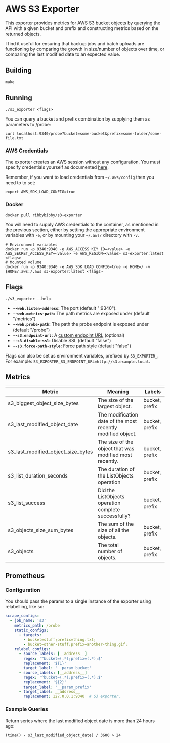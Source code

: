 # AWS S3 Exporter
This exporter provides metrics for AWS S3 bucket objects by querying the API with a given bucket and prefix and constructing metrics based on the returned objects.

I find it useful for ensuring that backup jobs and batch uploads are functioning by comparing the growth in size/number of objects over time, or comparing the last modified date to an expected value.

## Building
```
make
```

## Running
```
./s3_exporter <flags>
```

You can query a bucket and prefix combination by supplying them as parameters to /probe:
```
curl localhost:9340/probe?bucket=some-bucket&prefix=some-folder/some-file.txt
```

### AWS Credentials
The exporter creates an AWS session without any configuration. You must specify credentials yourself as documented [here](https://docs.aws.amazon.com/sdk-for-go/v1/developer-guide/configuring-sdk.html).

Remember, if you want to load credentials from `~/.aws/config` then you need to to set:
```
export AWS_SDK_LOAD_CONFIG=true
```

### Docker
```
docker pull ribbybibby/s3-exporter
```

You will need to supply AWS credentials to the container, as mentioned in the previous section, either by setting the appropriate environment variables with `-e`, or by mounting your `~/.aws/` directory with `-v`.
```
# Environment variables
docker run -p 9340:9340 -e AWS_ACCESS_KEY_ID=<value> -e AWS_SECRET_ACCESS_KEY=<value> -e AWS_REGION=<value> s3-exporter:latest <flags>
# Mounted volume
docker run -p 9340:9340 -e AWS_SDK_LOAD_CONFIG=true -e HOME=/ -v $HOME/.aws:/.aws s3-exporter:latest <flags>
```

## Flags
    ./s3_exporter --help
 * __`--web.listen-address`:__ The port (default ":9340").
 * __`--web.metrics-path`:__ The path metrics are exposed under (default "/metrics")
 * __`--web.probe-path`:__ The path the probe endpoint is exposed under (default "/probe")
 * __`--s3.endpoint-url`:__ A [custom endpoint URL](https://docs.aws.amazon.com/general/latest/gr/rande.html) (optional)
 * __`--s3.disable-ssl`:__ Disable SSL (default "false")
 * __`--s3.force-path-style`:__ Force path style (default "false")

Flags can also be set as environment variables, prefixed by `S3_EXPORTER_`. For example: `S3_EXPORTER_S3_ENDPOINT_URL=http://s3.example.local`.

## Metrics

| Metric                             | Meaning                                                     | Labels         |
| ---------------------------------- | ----------------------------------------------------------- | -------------- |
| s3_biggest_object_size_bytes       | The size of the largest object.                             | bucket, prefix |
| s3_last_modified_object_date       | The modification date of the most recently modified object. | bucket, prefix |
| s3_last_modified_object_size_bytes | The size of the object that was modified most recently.     | bucket, prefix |
| s3_list_duration_seconds           | The duration of the ListObjects operation                   | bucket, prefix |
| s3_list_success                    | Did the ListObjects operation complete successfully?        | bucket, prefix |
| s3_objects_size_sum_bytes          | The sum of the size of all the objects.                     | bucket, prefix |
| s3_objects                         | The total number of objects.                                | bucket, prefix |

## Prometheus
### Configuration
You should pass the params to a single instance of the exporter using relabelling, like so:
```yml
scrape_configs:
  - job_name: 's3'
    metrics_path: /probe
    static_configs:
      - targets:
        - bucket=stuff;prefix=thing.txt;
        - bucket=other-stuff;prefix=another-thing.gif;
    relabel_configs:
      - source_labels: [__address__]
        regex: '^bucket=(.*);prefix=(.*);$'
        replacement: '${1}'
        target_label: '__param_bucket'
      - source_labels: [__address__]
        regex: '^bucket=(.*);prefix=(.*);$'
        replacement: '${2}'
        target_label: '__param_prefix'
      - target_label: __address__
        replacement: 127.0.0.1:9340  # S3 exporter.

```
### Example Queries
Return series where the last modified object date is more than 24 hours ago:
```
(time() - s3_last_modified_object_date) / 3600 > 24
```
